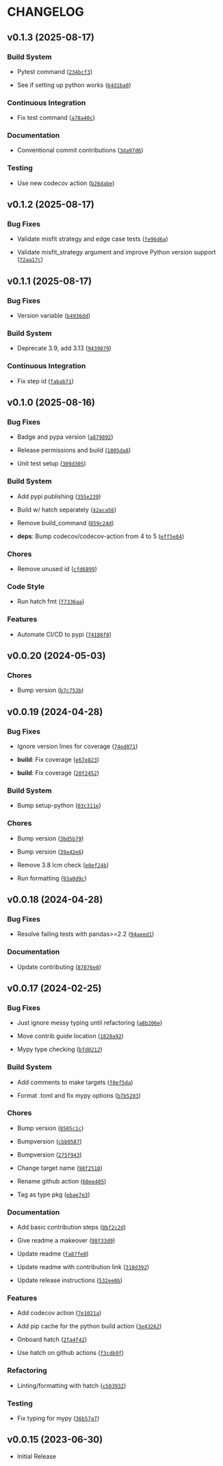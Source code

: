 # CHANGELOG

<!-- version list -->

## v0.1.3 (2025-08-17)

### Build System

- Pytest command
  ([`234bcf3`](https://github.com/manmartgarc/stochatreat/commit/234bcf3f996dbce294d6c6422a651f1d50a8b856))

- See if setting up python works
  ([`64d1ba0`](https://github.com/manmartgarc/stochatreat/commit/64d1ba08b9d37554d5bcad0773f650a576b99bda))

### Continuous Integration

- Fix test command
  ([`a78a40c`](https://github.com/manmartgarc/stochatreat/commit/a78a40c9d0ebea7fd4798c2d1e6e5c1a91e4a147))

### Documentation

- Conventional commit contributions
  ([`3da97d6`](https://github.com/manmartgarc/stochatreat/commit/3da97d691894f1b6d35ecf45c7ea707b0096eaa1))

### Testing

- Use new codecov action
  ([`b26dabe`](https://github.com/manmartgarc/stochatreat/commit/b26dabe609ea76fcfc396ae1deeb4a0c62140957))


## v0.1.2 (2025-08-17)

### Bug Fixes

- Validate misfit strategy and edge case tests
  ([`fe96d6a`](https://github.com/manmartgarc/stochatreat/commit/fe96d6a1a030accdd0d60707dad2898e0e57f42e))

- Validate misfit_strategy argument and improve Python version support
  ([`72aa17c`](https://github.com/manmartgarc/stochatreat/commit/72aa17cdb3821847faf06d6960364de394cf2d81))


## v0.1.1 (2025-08-17)

### Bug Fixes

- Version variable
  ([`b4936dd`](https://github.com/manmartgarc/stochatreat/commit/b4936dd312a26752a3d3ce264e8be1b5c30d3eac))

### Build System

- Deprecate 3.9, add 3.13
  ([`9439879`](https://github.com/manmartgarc/stochatreat/commit/9439879a8763548fbaee6fe320bffdc63eaa773e))

### Continuous Integration

- Fix step id
  ([`fabab71`](https://github.com/manmartgarc/stochatreat/commit/fabab71bf4290aa284beba22f249abdb7cb7ac5f))


## v0.1.0 (2025-08-16)

### Bug Fixes

- Badge and pypa version
  ([`a879892`](https://github.com/manmartgarc/stochatreat/commit/a8798922cd5032f41061804bb73ab18be6fe3407))

- Release permissions and build
  ([`1805da8`](https://github.com/manmartgarc/stochatreat/commit/1805da8bc6cb6f0988da8d6bb5c6a027412e890c))

- Unit test setup
  ([`309d305`](https://github.com/manmartgarc/stochatreat/commit/309d3055769d1560d292b2a1d341801f06080fc2))

### Build System

- Add pypi publishing
  ([`355e239`](https://github.com/manmartgarc/stochatreat/commit/355e2396d9abd4fafa230bfce2604adcfba12725))

- Build w/ hatch separately
  ([`42aca56`](https://github.com/manmartgarc/stochatreat/commit/42aca56dba952c94487218e93d6f07e2024c80fb))

- Remove build_command
  ([`859c24d`](https://github.com/manmartgarc/stochatreat/commit/859c24df72976493e19e8fca084a9fa6503d7239))

- **deps**: Bump codecov/codecov-action from 4 to 5
  ([`eff5e84`](https://github.com/manmartgarc/stochatreat/commit/eff5e84b4c55183aeb8a4368f2635a3d05679e98))

### Chores

- Remove unused id
  ([`cfd6899`](https://github.com/manmartgarc/stochatreat/commit/cfd6899411ce78aec54fe56c09305801bc748504))

### Code Style

- Run hatch fmt
  ([`f7336aa`](https://github.com/manmartgarc/stochatreat/commit/f7336aa2a74f2917f8135fa28505a7ae19c92ef3))

### Features

- Automate CI/CD to pypi
  ([`74186f0`](https://github.com/manmartgarc/stochatreat/commit/74186f025fc98b8977b9bc04e5c46b2cf7dd5970))


## v0.0.20 (2024-05-03)

### Chores

- Bump version
  ([`b7c753b`](https://github.com/manmartgarc/stochatreat/commit/b7c753b49c56fc0cad75c63f1e408d6ef22dbd48))


## v0.0.19 (2024-04-28)

### Bug Fixes

- Ignore version lines for coverage
  ([`74ed071`](https://github.com/manmartgarc/stochatreat/commit/74ed0711bdd129d37f716f903d4382afbafa32d4))

- **build**: Fix coverage
  ([`e67e823`](https://github.com/manmartgarc/stochatreat/commit/e67e823a270e1dfd617649eccb6f5f85cc23166d))

- **build**: Fix coverage
  ([`20f2452`](https://github.com/manmartgarc/stochatreat/commit/20f2452811621518ef6517672f57be8a153fb48b))

### Build System

- Bump setup-python
  ([`03c311e`](https://github.com/manmartgarc/stochatreat/commit/03c311e707fe7b02f635b961fc223cfdcc69baee))

### Chores

- Bump version
  ([`3bd5b79`](https://github.com/manmartgarc/stochatreat/commit/3bd5b797f4c51fddba9abf2dad7c63985313b39f))

- Bump version
  ([`39a42e6`](https://github.com/manmartgarc/stochatreat/commit/39a42e67dac4fb3c152de378267143c821ff409f))

- Remove 3.8 lcm check
  ([`e0ef24b`](https://github.com/manmartgarc/stochatreat/commit/e0ef24be2b5019286db614c06c1b4ef8cfcaad95))

- Run formatting
  ([`93a0d9c`](https://github.com/manmartgarc/stochatreat/commit/93a0d9c9d29ea95646a95d96e29ccf4b86d101c2))


## v0.0.18 (2024-04-28)

### Bug Fixes

- Resolve failing tests with pandas>=2.2
  ([`94aeed1`](https://github.com/manmartgarc/stochatreat/commit/94aeed1378aa4fef5bf9e483513637b57711a49a))

### Documentation

- Update contributing
  ([`87876e0`](https://github.com/manmartgarc/stochatreat/commit/87876e02242bec9ca60cb9cd2afdab9b16c855df))


## v0.0.17 (2024-02-25)

### Bug Fixes

- Just ignore messy typing until refactoring
  ([`a8b206e`](https://github.com/manmartgarc/stochatreat/commit/a8b206e44912d0fc063212e74ff5fecacacd559d))

- Move contrib guide location
  ([`1820a92`](https://github.com/manmartgarc/stochatreat/commit/1820a929b0d721e7214376ed673ec7cabe63643d))

- Mypy type checking
  ([`bfd0212`](https://github.com/manmartgarc/stochatreat/commit/bfd021227c2adcba73a304e876d51c8db80f5ae5))

### Build System

- Add comments to make targets
  ([`f0ef5da`](https://github.com/manmartgarc/stochatreat/commit/f0ef5da14195056f338433b5b8d08de6ba28245c))

- Format .toml and fix mypy options
  ([`b7b5203`](https://github.com/manmartgarc/stochatreat/commit/b7b5203e25b28a1aebc3f223835613593d418397))

### Chores

- Bump version
  ([`8505c1c`](https://github.com/manmartgarc/stochatreat/commit/8505c1cb1f1c6bb81f13224c9f83956eb2fad863))

- Bumpversion
  ([`cbb9587`](https://github.com/manmartgarc/stochatreat/commit/cbb958765fb086300ab88504a848474df7c67e3b))

- Bumpversion
  ([`275f943`](https://github.com/manmartgarc/stochatreat/commit/275f9436f7c42d09a99450e1f5100576c2225193))

- Change target name
  ([`98f2510`](https://github.com/manmartgarc/stochatreat/commit/98f2510fb28f4a1c1914243ab5da7ed387bee3a6))

- Rename github action
  ([`60ee405`](https://github.com/manmartgarc/stochatreat/commit/60ee40576150c3ce82ce88b6f0f2d2a13526d880))

- Tag as type pkg
  ([`ebae7e3`](https://github.com/manmartgarc/stochatreat/commit/ebae7e36c234dbb901b7d15ee9ab89345ee3b2a3))

### Documentation

- Add basic contribution steps
  ([`0bf2c2d`](https://github.com/manmartgarc/stochatreat/commit/0bf2c2d4d5e6efefc599a2de625a0748eed38a0b))

- Give readme a makeover
  ([`98f33d9`](https://github.com/manmartgarc/stochatreat/commit/98f33d9103d8249a5b40444d2e445aff8b1c5279))

- Update readme
  ([`fa87fe8`](https://github.com/manmartgarc/stochatreat/commit/fa87fe8becb6dc7b26fdf26b42906af27462fbcc))

- Update readme with contribution link
  ([`310d392`](https://github.com/manmartgarc/stochatreat/commit/310d392511ffca1d2c04156ab27591d6ef255c14))

- Update release instructions
  ([`532ee0b`](https://github.com/manmartgarc/stochatreat/commit/532ee0b800b2506200c03df4c4cec1e12064dc02))

### Features

- Add codecov action
  ([`7e1021a`](https://github.com/manmartgarc/stochatreat/commit/7e1021a4a5b9948fd03b917829c2bb82e3992528))

- Add pip cache for the python build action
  ([`3e43262`](https://github.com/manmartgarc/stochatreat/commit/3e4326261660819ed35cc8411f1e9610ec9fc05f))

- Onboard hatch
  ([`2fa4f42`](https://github.com/manmartgarc/stochatreat/commit/2fa4f4222d5d7b7bf212ba016b618a9b90b69276))

- Use hatch on github actions
  ([`f3cdb9f`](https://github.com/manmartgarc/stochatreat/commit/f3cdb9ff46e85408ba95bd6824cac26e42243e83))

### Refactoring

- Linting/formatting with hatch
  ([`c503932`](https://github.com/manmartgarc/stochatreat/commit/c5039328654c2bfd2601614eb826a3f055204e71))

### Testing

- Fix typing for mypy
  ([`36b57a7`](https://github.com/manmartgarc/stochatreat/commit/36b57a729400d67d2ce56334d65a93ecd29ca10a))


## v0.0.15 (2023-06-30)

- Initial Release

